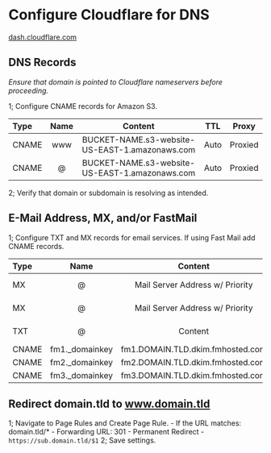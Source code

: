 # Configure Cloudflare for DNS

[dash.cloudflare.com](https://dash.cloudflare.com/)

## DNS Records

*Ensure that domain is pointed to Cloudflare nameservers before proceeding.*

1; Configure CNAME records for Amazon S3.

| Type        | Name        | Content       |  TTL  |  Proxy  |
| :---        | :----:      | :---:         | :---: |  :---:  |
| CNAME      | www       | BUCKET-NAME.s3-website-US-EAST-1.amazonaws.com   |    Auto   |    Proxied     |
| CNAME      | @       | BUCKET-NAME.s3-website-US-EAST-1.amazonaws.com   |    Auto   |    Proxied     |

2; Verify that domain or subdomain is resolving as intended.

## E-Mail Address, MX, and/or FastMail

1; Configure TXT and MX records for email services. If using Fast Mail add CNAME records.

| Type        | Name        | Content       |  TTL  |  Proxy  |
| :---        | :----:      | :---:         | :---: |  :---:  |
| MX      | @       |  Mail Server Address w/ Priority  |    Auto   |    DNS only     |
| MX      | @       |  Mail Server Address w/ Priority  |    Auto   |    DNS only     |
| TXT      | @       |  Content  |    Auto   |    DNS only     |
| CNAME      | fm1._domainkey      |  fm1.DOMAIN.TLD.dkim.fmhosted.com  |    Auto   |    Proxied     |
| CNAME      | fm2._domainkey      |  fm2.DOMAIN.TLD.dkim.fmhosted.com  |    Auto   |    Proxied     |
| CNAME      | fm3._domainkey      |  fm3.DOMAIN.TLD.dkim.fmhosted.com  |    Auto   |    Proxied     |

## Redirect domain.tld to www.domain.tld

1; Navigate to Page Rules and Create Page Rule.
    - If the URL matches: domain.tld/*
    - Forwarding URL: 301 - Permanent Redirect
    - `https://sub.domain.tld/$1`
2; Save settings.
